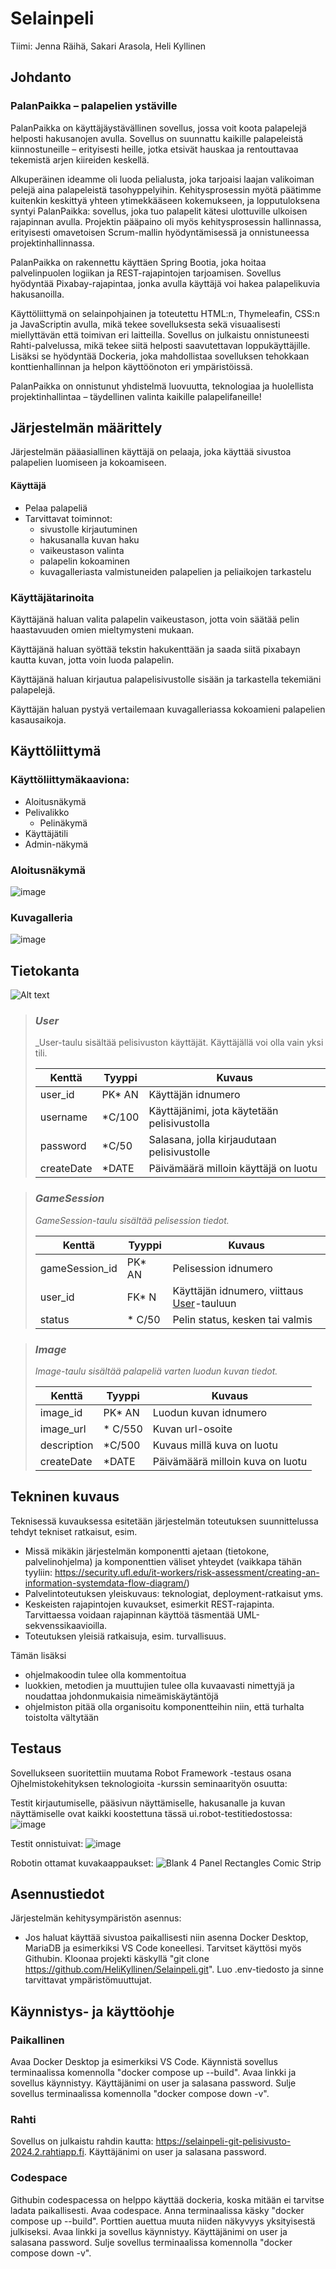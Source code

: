 # Selainpeli

Tiimi: Jenna Räihä, Sakari Arasola, Heli Kyllinen

## Johdanto

### PalanPaikka – palapelien ystäville

PalanPaikka on käyttäjäystävällinen sovellus, jossa voit koota palapelejä helposti hakusanojen avulla. Sovellus on suunnattu kaikille palapeleistä kiinnostuneille – erityisesti heille, jotka etsivät hauskaa ja rentouttavaa tekemistä arjen kiireiden keskellä.

Alkuperäinen ideamme oli luoda pelialusta, joka tarjoaisi laajan valikoiman pelejä aina palapeleistä tasohyppelyihin. Kehitysprosessin myötä päätimme kuitenkin keskittyä yhteen ytimekkääseen kokemukseen, ja lopputuloksena syntyi PalanPaikka: sovellus, joka tuo palapelit kätesi ulottuville ulkoisen rajapinnan avulla. Projektin pääpaino oli myös kehitysprosessin hallinnassa, erityisesti omavetoisen Scrum-mallin hyödyntämisessä ja onnistuneessa projektinhallinnassa.

PalanPaikka on rakennettu käyttäen Spring Bootia, joka hoitaa palvelinpuolen logiikan ja REST-rajapintojen tarjoamisen. Sovellus hyödyntää Pixabay-rajapintaa, jonka avulla käyttäjä voi hakea palapelikuvia hakusanoilla.

Käyttöliittymä on selainpohjainen ja toteutettu HTML:n, Thymeleafin, CSS:n ja JavaScriptin avulla, mikä tekee sovelluksesta sekä visuaalisesti miellyttävän että toimivan eri laitteilla. Sovellus on julkaistu onnistuneesti Rahti-palvelussa, mikä tekee siitä helposti saavutettavan loppukäyttäjille. Lisäksi se hyödyntää Dockeria, joka mahdollistaa sovelluksen tehokkaan konttienhallinnan ja helpon käyttöönoton eri ympäristöissä.

PalanPaikka on onnistunut yhdistelmä luovuutta, teknologiaa ja huolellista projektinhallintaa – täydellinen valinta kaikille palapelifaneille!

## Järjestelmän määrittely

Järjestelmän pääasiallinen käyttäjä on pelaaja, joka käyttää sivustoa palapelien luomiseen ja kokoamiseen.

#### Käyttäjä

- Pelaa palapeliä
- Tarvittavat toiminnot:
    - sivustolle kirjautuminen
    - hakusanalla kuvan haku
    - vaikeustason valinta
    - palapelin kokoaminen
    - kuvagalleriasta valmistuneiden palapelien ja peliaikojen tarkastelu

### Käyttäjätarinoita

Käyttäjänä haluan valita palapelin vaikeustason, jotta voin säätää pelin haastavuuden omien mieltymysteni mukaan.

Käyttäjänä haluan syöttää tekstin hakukenttään ja saada siitä pixabayn kautta kuvan, jotta voin luoda palapelin.

Käyttäjänä haluan kirjautua palapelisivustolle sisään ja tarkastella tekemiäni palapelejä.

Käyttäjän haluan pystyä vertailemaan kuvagalleriassa kokoamieni palapelien kasausaikoja.

## Käyttöliittymä

### Käyttöliittymäkaaviona:
- Aloitusnäkymä
- Pelivalikko
    - Pelinäkymä
- Käyttäjätili
- Admin-näkymä

### Aloitusnäkymä
![image](https://github.com/user-attachments/assets/c59a2381-0ffe-4edc-85b2-18e0cc38e0bf)

### Kuvagalleria

![image](https://github.com/user-attachments/assets/8555a9e8-5d4e-4e65-a641-174b5ae290d3)

## Tietokanta

![Alt text](pelitietokanta5.png)

> ### _User_
> _User-taulu sisältää pelisivuston käyttäjät. Käyttäjällä voi olla vain yksi tili.
>
> Kenttä | Tyyppi | Kuvaus
> ------ | ------ | ------
> user_id | PK* AN | Käyttäjän idnumero
> username | *C/100 | Käyttäjänimi, jota käytetään pelisivustolla
> password | *C/50 | Salasana, jolla kirjaudutaan pelisivustolle
> createDate | *DATE | Päivämäärä milloin käyttäjä on luotu

> ### _GameSession_
> _GameSession-taulu sisältää pelisession tiedot._
>
> Kenttä | Tyyppi | Kuvaus
> ------ | ------ | ------
> gameSession_id | PK* AN | Pelisession idnumero
> user_id | FK* N | Käyttäjän idnumero, viittaus [User](#User)-tauluun
> status | * C/50 | Pelin status, kesken tai valmis

> ### _Image_
> _Image-taulu sisältää palapeliä varten luodun kuvan tiedot._
>
> Kenttä | Tyyppi | Kuvaus
> ------ | ------ | ------
> image_id | PK* AN | Luodun kuvan idnumero
> image_url| * C/550 | Kuvan url-osoite
> description| *C/500 | Kuvaus millä kuva on luotu
> createDate | *DATE | Päivämäärä milloin kuva on luotu

## Tekninen kuvaus

Teknisessä kuvauksessa esitetään järjestelmän toteutuksen suunnittelussa tehdyt tekniset
ratkaisut, esim.

-   Missä mikäkin järjestelmän komponentti ajetaan (tietokone, palvelinohjelma)
    ja komponenttien väliset yhteydet (vaikkapa tähän tyyliin:
    https://security.ufl.edu/it-workers/risk-assessment/creating-an-information-systemdata-flow-diagram/)
-   Palvelintoteutuksen yleiskuvaus: teknologiat, deployment-ratkaisut yms.
-   Keskeisten rajapintojen kuvaukset, esimerkit REST-rajapinta. Tarvittaessa voidaan rajapinnan käyttöä täsmentää
    UML-sekvenssikaavioilla.
-   Toteutuksen yleisiä ratkaisuja, esim. turvallisuus.

Tämän lisäksi

-   ohjelmakoodin tulee olla kommentoitua
-   luokkien, metodien ja muuttujien tulee olla kuvaavasti nimettyjä ja noudattaa
    johdonmukaisia nimeämiskäytäntöjä
-   ohjelmiston pitää olla organisoitu komponentteihin niin, että turhalta toistolta
    vältytään

## Testaus

Sovellukseen suoritettiin muutama Robot Framework -testaus osana Ojhelmistokehityksen teknologioita -kurssin seminaarityön osuutta:

Testit kirjautumiselle, pääsivun näyttämiselle, hakusanalle ja kuvan näyttämiselle ovat kaikki koostettuna tässä ui.robot-testitiedostossa:
![image](https://github.com/user-attachments/assets/2588258b-dbe0-488e-9a81-571832da8e5a)

Testit onnistuivat:
![image](https://github.com/user-attachments/assets/1a381324-61c1-404b-9b8e-1720c5f4d5d4)

Robotin ottamat kuvakaappaukset:
![Blank 4 Panel Rectangles Comic Strip](https://github.com/user-attachments/assets/accc4c10-0a62-471b-9aec-af2ddabc7b5b)

## Asennustiedot

Järjestelmän kehitysympäristön asennus:
- Jos haluat käyttää sivustoa paikallisesti niin asenna Docker Desktop, MariaDB ja esimerkiksi VS Code koneellesi. Tarvitset käyttösi myös Githubin. Kloonaa projekti käskyllä "git clone https://github.com/HeliKyllinen/Selainpeli.git". Luo .env-tiedosto ja sinne tarvittavat ympäristömuuttujat.  

## Käynnistys- ja käyttöohje

### Paikallinen
Avaa Docker Desktop ja esimerkiksi VS Code. Käynnistä sovellus terminaalissa komennolla "docker compose up --build". Avaa linkki ja sovellus käynnistyy. Käyttäjänimi on user ja salasana password. Sulje sovellus terminaalissa komennolla "docker compose down -v".

### Rahti
Sovellus on julkaistu rahdin kautta: https://selainpeli-git-pelisivusto-2024.2.rahtiapp.fi. Käyttäjänimi on user ja salasana password.

### Codespace
Githubin codespacessa on helppo käyttää dockeria, koska mitään ei tarvitse ladata paikallisesti. Avaa codespace. Anna terminaalissa käsky "docker compose up --build". Porttien auettua muuta niiden näkyvyys yksityisestä julkiseksi. Avaa linkki ja sovellus käynnistyy. Käyttäjänimi on user ja salasana password. Sulje sovellus terminaalissa komennolla "docker compose down -v". 
